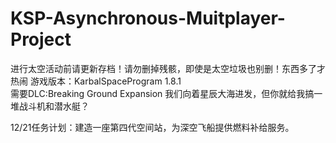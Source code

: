 # KSP-Asynchronous-Muitplayer-Project
进行太空活动前请更新存档！请勿删掉残骸，即使是太空垃圾也别删！东西多了才热闹
 游戏版本：KarbalSpaceProgram 1.8.1  
 需要DLC:Breaking Ground Expansion
 我们向着星辰大海进发，但你就给我搞一堆战斗机和潜水艇？
 
 12/21任务计划：建造一座第四代空间站，为深空飞船提供燃料补给服务。
